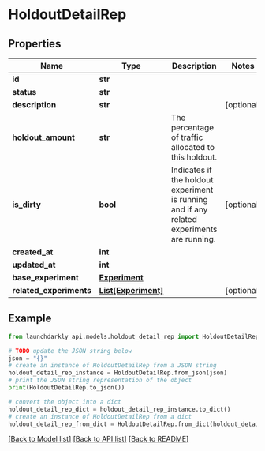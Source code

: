 # HoldoutDetailRep


## Properties

Name | Type | Description | Notes
------------ | ------------- | ------------- | -------------
**id** | **str** |  | 
**status** | **str** |  | 
**description** | **str** |  | [optional] 
**holdout_amount** | **str** | The percentage of traffic allocated to this holdout. | 
**is_dirty** | **bool** | Indicates if the holdout experiment is running and if any related experiments are running. | [optional] 
**created_at** | **int** |  | 
**updated_at** | **int** |  | 
**base_experiment** | [**Experiment**](Experiment.md) |  | 
**related_experiments** | [**List[Experiment]**](Experiment.md) |  | [optional] 

## Example

```python
from launchdarkly_api.models.holdout_detail_rep import HoldoutDetailRep

# TODO update the JSON string below
json = "{}"
# create an instance of HoldoutDetailRep from a JSON string
holdout_detail_rep_instance = HoldoutDetailRep.from_json(json)
# print the JSON string representation of the object
print(HoldoutDetailRep.to_json())

# convert the object into a dict
holdout_detail_rep_dict = holdout_detail_rep_instance.to_dict()
# create an instance of HoldoutDetailRep from a dict
holdout_detail_rep_from_dict = HoldoutDetailRep.from_dict(holdout_detail_rep_dict)
```
[[Back to Model list]](../README.md#documentation-for-models) [[Back to API list]](../README.md#documentation-for-api-endpoints) [[Back to README]](../README.md)


